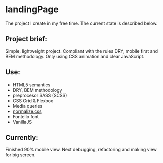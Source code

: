 # landingPage
The project I create in my free time. The current state is described below.

## Project brief:
Simple, lightweight project. Compliant with the rules DRY, mobile first and BEM methodology. Only using CSS animation and clear JavaScript.

## Use:

* HTML5 semantics
* DRY, BEM methodology
* preprocesor SASS (SCSS)
* CSS Grid & Flexbox
* Media queries
* [normalize.css](https://github.com/necolas/normalize.css)
* Fontello font
* VanillaJS

## Currently:
Finished 90% mobile view. Next debugging, refactoring and making view for big screen.
